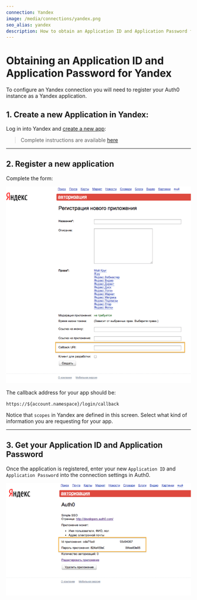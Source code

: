 ```yaml
---
connection: Yandex
image: /media/connections/yandex.png
seo_alias: yandex
description: How to obtain an Application ID and Application Password for Yandex.
---
```


# Obtaining an Application ID and Application Password for Yandex

To configure an Yandex connection you will need to register your Auth0 instance as a Yandex application.

## 1. Create a new Application in Yandex:

Log in into Yandex and [create a new app](https://oauth.yandex.ru/client/new):

> Complete instructions are available [here](http://api.yandex.ru/oauth/doc/dg/tasks/register-client.xml)

---

## 2. Register a new application

Complete the form:

![](/media/articles/connections/social/yandex/yandex-create-app.png)

The callback address for your app should be:

	https://${account.namespace}/login/callback


Notice that `scopes` in Yandex are defined in this screen. Select what kind of information you are requesting for your app.

---

## 3. Get your Application ID and Application Password

Once the application is registered, enter your new `Application ID` and `Application Password` into the connection settings in Auth0.

![](/media/articles/connections/social/yandex/yandex-add-connection.png)
